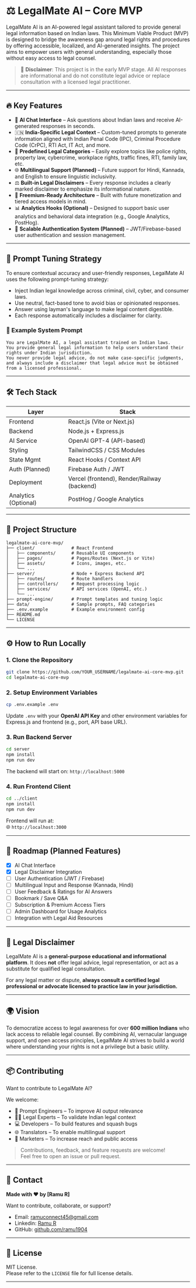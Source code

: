 # ⚖️ LegalMate AI – Core MVP

LegalMate AI is an AI-powered legal assistant tailored to provide general legal information based on Indian laws. This Minimum Viable Product (MVP) is designed to bridge the awareness gap around legal rights and procedures by offering accessible, localized, and AI-generated insights. The project aims to empower users with general understanding, especially those without easy access to legal counsel.

> 🚨 **Disclaimer**: This project is in the early MVP stage. All AI responses are informational and do not constitute legal advice or replace consultation with a licensed legal practitioner.

---

## 🔥 Key Features

- 💬 **AI Chat Interface** – Ask questions about Indian laws and receive AI-generated responses in seconds.
- 🇮🇳 **India-Specific Legal Context** – Custom-tuned prompts to generate information aligned with Indian Penal Code (IPC), Criminal Procedure Code (CrPC), RTI Act, IT Act, and more.
- 🧾 **Predefined Legal Categories** – Easily explore topics like police rights, property law, cybercrime, workplace rights, traffic fines, RTI, family law, etc.
- 🌐 **Multilingual Support (Planned)** – Future support for Hindi, Kannada, and English to ensure linguistic inclusivity.
- ⚖️ **Built-in Legal Disclaimers** – Every response includes a clearly marked disclaimer to emphasize its informational nature.
- 🔐 **Freemium-Ready Architecture** – Built with future monetization and tiered access models in mind.
- 📊 **Analytics Hooks (Optional)** – Designed to support basic user analytics and behavioral data integration (e.g., Google Analytics, PostHog).
- 👥 **Scalable Authentication System (Planned)** – JWT/Firebase-based user authentication and session management.

---

## 🧠 Prompt Tuning Strategy

To ensure contextual accuracy and user-friendly responses, LegalMate AI uses the following prompt-tuning strategy:

- Inject Indian legal knowledge across criminal, civil, cyber, and consumer laws.
- Use neutral, fact-based tone to avoid bias or opinionated responses.
- Answer using layman's language to make legal content digestible.
- Each response automatically includes a disclaimer for clarity.

### 🔰 Example System Prompt

```
You are LegalMate AI, a legal assistant trained on Indian laws. 
You provide general legal information to help users understand their rights under Indian jurisdiction. 
You never provide legal advice, do not make case-specific judgments, and always include a disclaimer that legal advice must be obtained from a licensed professional.
```

---

## 🛠️ Tech Stack

| Layer       | Stack                        |
|-------------|------------------------------|
| Frontend    | React.js (Vite or Next.js)   |
| Backend     | Node.js + Express.js         |
| AI Service  | OpenAI GPT-4 (API-based)     |
| Styling     | TailwindCSS / CSS Modules    |
| State Mgmt  | React Hooks / Context API     |
| Auth (Planned) | Firebase Auth / JWT       |
| Deployment  | Vercel (frontend), Render/Railway (backend) |
| Analytics (Optional) | PostHog / Google Analytics |

---

## 📁 Project Structure

```
legalmate-ai-core-mvp/
├── client/              # React Frontend
│   ├── components/      # Reusable UI components
│   ├── pages/           # Pages/Routes (Next.js or Vite)
│   ├── assets/          # Icons, images, etc.
│   └── ...
├── server/              # Node + Express Backend API
│   ├── routes/          # Route handlers
│   ├── controllers/     # Request processing logic
│   ├── services/        # API services (OpenAI, etc.)
│   └── ...
├── prompt-engine/       # Prompt templates and tuning logic
├── data/                # Sample prompts, FAQ categories
├── .env.example         # Example environment config
├── README.md
└── LICENSE
```

---

## ⚙️ How to Run Locally

### 1. Clone the Repository

```bash
git clone https://github.com/YOUR_USERNAME/legalmate-ai-core-mvp.git
cd legalmate-ai-core-mvp
```

### 2. Setup Environment Variables

```bash
cp .env.example .env
```

Update `.env` with your **OpenAI API Key** and other environment variables for Express.js and frontend (e.g., port, API base URL).

### 3. Run Backend Server

```bash
cd server
npm install
npm run dev
```

The backend will start on: `http://localhost:5000`

### 4. Run Frontend Client

```bash
cd ../client
npm install
npm run dev
```

Frontend will run at:  
🌐 `http://localhost:3000`

---

## 🚀 Roadmap (Planned Features)

- [x] AI Chat Interface
- [x] Legal Disclaimer Integration
- [ ] User Authentication (JWT / Firebase)
- [ ] Multilingual Input and Response (Kannada, Hindi)
- [ ] User Feedback & Ratings for AI Answers
- [ ] Bookmark / Save Q&A
- [ ] Subscription & Premium Access Tiers
- [ ] Admin Dashboard for Usage Analytics
- [ ] Integration with Legal Aid Resources

---

## 📄 Legal Disclaimer

LegalMate AI is a **general-purpose educational and informational platform**. It does **not** offer legal advice, legal representation, or act as a substitute for qualified legal consultation.

For any legal matter or dispute, **always consult a certified legal professional or advocate licensed to practice law in your jurisdiction.**

---

## 🌍 Vision

To democratize access to legal awareness for over **600 million Indians** who lack access to reliable legal counsel. By combining AI, vernacular language support, and open access principles, LegalMate AI strives to build a world where understanding your rights is not a privilege but a basic utility.

---

## 📦 Contributing

Want to contribute to LegalMate AI?

We welcome:

- 🧠 Prompt Engineers – To improve AI output relevance
- 👨‍⚖️ Legal Experts – To validate Indian legal context
- 💻 Developers – To build features and squash bugs
- 🌐 Translators – To enable multilingual support
- 📢 Marketers – To increase reach and public access

> Contributions, feedback, and feature requests are welcome!  
> Feel free to open an issue or pull request.

---

## 📧 Contact

**Made with ❤️ by [Ramu R]**

Want to contribute, collaborate, or support?

- Email: ramuconnect45@gmail.com  
- Linkedin: [Ramu R](www.linkedin.com/in/ramu-r-nayak1904)  
- GitHub: [github.com/ramu1904](https://github.com/ramu1904)

---

## 📜 License

MIT License.  
Please refer to the `LICENSE` file for full license details.

---
